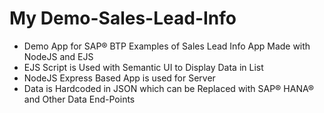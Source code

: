 # My Demo-Sales-Lead-Info

- Demo App for SAP® BTP Examples of Sales Lead Info App Made with NodeJS and EJS
- EJS Script is Used with Semantic UI to Display Data in List
- NodeJS Express Based App is used for Server
- Data is Hardcoded in JSON which can be Replaced with SAP® HANA® and Other Data End-Points
